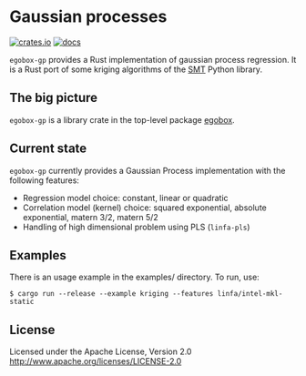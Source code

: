 # Gaussian processes

[![crates.io](https://img.shields.io/crates/v/egobox-gp)](https://crates.io/crates/egobox-gp)
[![docs](https://docs.rs/egobox-gp/badge.svg)](https://docs.rs/egobox-gp)

`egobox-gp` provides a Rust implementation of gaussian process regression.
It is a Rust port of some kriging algorithms of the [SMT](https://smt.readthedocs.io) Python library.

## The big picture

`egobox-gp` is a library crate in the top-level package [egobox](https://github.com/relf/egobox).

## Current state

`egobox-gp` currently provides a Gaussian Process implementation with the following features:

* Regression model choice: constant, linear or quadratic
* Correlation model (kernel) choice: squared exponential, absolute exponential, matern 3/2, matern 5/2
* Handling of high dimensional problem using PLS (`linfa-pls`)

## Examples

There is an usage example in the examples/ directory. To run, use:

```
$ cargo run --release --example kriging --features linfa/intel-mkl-static
```

## License

Licensed under the Apache License, Version 2.0 http://www.apache.org/licenses/LICENSE-2.0

